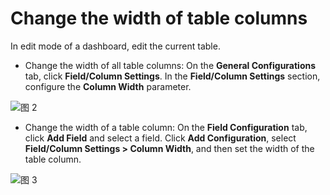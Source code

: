 # Change the width of table columns

In edit mode of a dashboard, edit the current table.
- Change the width of all table columns: On the **General Configurations** tab, click **Field/Column Settings**. In the **Field/Column Settings** section, configure the **Column Width** parameter.

![图 2](/img/src/visulization/tablePro/setColWidth/setColWidth2.png)

- Change the width of a table column: On the **Field Configuration** tab, click **Add Field** and select a field. Click **Add Configuration**, select **Field/Column Settings > Column Width**, and then set the width of the table column.

![图 3](/img/src/visulization/tablePro/setColWidth/setColWidth3.png)
